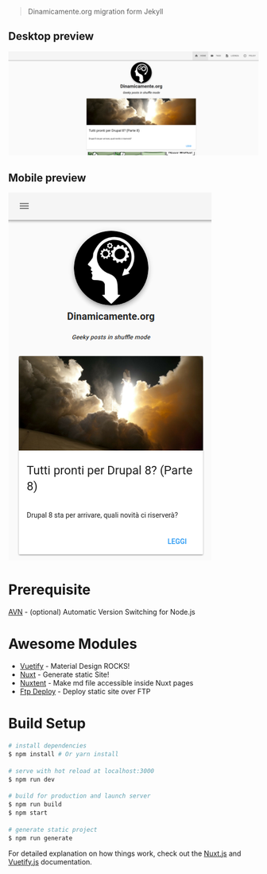 > Dinamicamente.org migration form Jekyll

## Desktop preview

![dinamicamente](static/images/dinamicamente-front.png)

## Mobile preview

![dinamicamente](static/images/dinamicamente-front-mobile.png)

# Prerequisite

[AVN](https://github.com/wbyoung/avn) - (optional) Automatic Version Switching for Node.js

# Awesome Modules

- [Vuetify](https://github.com/vuetifyjs/vuetify) - Material Design ROCKS!
- [Nuxt](https://github.com/nuxt/nuxt.js) - Generate static Site!
- [Nuxtent](https://github.com/nuxt-community/nuxtent-module) - Make md file accessible inside Nuxt pages
- [Ftp Deploy](https://github.com/simonh1000/ftp-deploy) - Deploy static site over FTP

# Build Setup

``` bash
# install dependencies
$ npm install # Or yarn install

# serve with hot reload at localhost:3000
$ npm run dev

# build for production and launch server
$ npm run build
$ npm start

# generate static project
$ npm run generate
```

For detailed explanation on how things work, check out the [Nuxt.js](https://github.com/nuxt/nuxt.js) and [Vuetify.js](https://vuetifyjs.com/) documentation.
